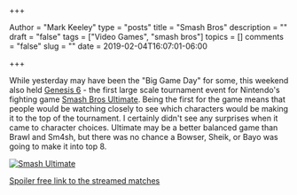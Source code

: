+++

Author = "Mark Keeley"
type = "posts"
title = "Smash Bros"
description = ""
draft = "false"
tags = ["Video Games", "smash bros"]
topics = []
comments = "false"
slug = ""
date = 2019-02-04T16:07:01-06:00

+++


While yesterday may have been the "Big Game Day" for some, this weekend also held [Genesis 6](https://www.ssbwiki.com/Tournament:GENESIS_6) - the first large scale tournament event for Nintendo's fighting game [Smash Bros Ultimate](https://www.smashbros.com/). Being the first for the game means that people would be watching closely to see which characters would be making it to the top of the tournament. I certainly didn't see any surprises when it came to character choices. Ultimate may be a better balanced game than Brawl and Sm4sh, but there was no chance a Bowser, Sheik, or Bayo was going to make it into top 8.

[![Smash Ultimate](https://img.youtube.com/vi/npG9TtDc440/0.jpg)](https://www.youtube.com/watch?v=npG9TtDc440 "Smash Ultimate tournament")


[Spoiler free link to the streamed matches](https://sf.vods.co/ultimate/event/genesis-6)

<!--more-->
